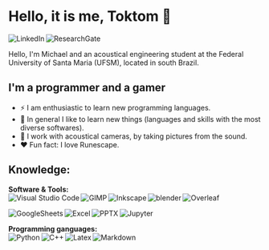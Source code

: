 # Hello, it is me, Toktom 👋

[<img align="left" alt="LinkedIn" src="https://img.shields.io/badge/LinkedIn-0077B5?style=for-the-badge&logo=linkedin&logoColor=white"/>][LinkedIn]
[<img align="left" alt="ResearchGate" src="https://img.shields.io/badge/ResearchGate-00CCBB?style=for-the-badge&logo=ResearchGate&logoColor=white"/>][ResearchGate]
</br>

Hello, I'm Michael and an acoustical engineering student at the Federal University of Santa Maria (UFSM), located in south Brazil.

## I'm a programmer and a gamer

- ⚡ I am enthusiastic to learn new programming languages. 
- :book: In general I like to learn new things (languages and skills with the most diverse softwares).
- :camera_flash: I work with acoustical cameras, by taking pictures from the sound.
- :heart: Fun fact: I love Runescape.

## Knowledge:

**Software & Tools:**
<br/>
[<img align="left" alt="Visual Studio Code" src="https://img.shields.io/badge/Visual_Studio_Code-0078D4?style=for-the-badge&logo=visual%20studio%20code&logoColor=white"/>][vscode]
[<img align="left" alt="GIMP" src="https://img.shields.io/badge/gimp-5C5543?style=for-the-badge&logo=gimp&logoColor=white"/>][gimp]
[<img align="left" alt="Inkscape" src="https://img.shields.io/badge/Inkscape-000000?style=for-the-badge&logo=Inkscape&logoColor=white"/>][Inkscape]
[<img align="left" alt="blender" src="https://img.shields.io/badge/blender-%23F5792A.svg?style=for-the-badge&logo=blender&logoColor=white"/>][blender]
[<img align="left" alt="Overleaf" src="https://img.shields.io/badge/Overleaf-47A141?style=for-the-badge&logo=Overleaf&logoColor=white"/>][Overleaf]
<br/>

[<img align="left" alt="GoogleSheets" src="https://img.shields.io/badge/Google%20Sheets-34A853?style=for-the-badge&logo=google-sheets&logoColor=white"/>][GoogleSheets]
[<img align="left" alt="Excel" src="https://img.shields.io/badge/Microsoft_Excel-217346?style=for-the-badge&logo=microsoft-excel&logoColor=white"/>][Excel]
[<img align="left" alt="PPTX" src="https://img.shields.io/badge/Microsoft_PowerPoint-B7472A?style=for-the-badge&logo=microsoft-powerpoint&logoColor=white"/>][PPTX]
[<img align="left" alt="Jupyter" src="https://img.shields.io/badge/jupyter-%23FA0F00.svg?style=for-the-badge&logo=jupyter&logoColor=white"/>][jupyter]
<br/>


**Programming ganguages:**
<br/>
[<img align="left" alt="Python" src="https://img.shields.io/badge/Python-3776AB?style=for-the-badge&logo=python&logoColor=white"/>][python]
[<img align="left" alt="C++" src="https://img.shields.io/badge/C%2B%2B-00599C?style=for-the-badge&logo=c%2B%2B&logoColor=white"/>][cpp]
[<img align="left" alt="Latex" src="https://img.shields.io/badge/latex-%23008080.svg?style=for-the-badge&logo=latex&logoColor=white"/>][latex]
[<img align="left" alt="Markdown" src="https://img.shields.io/badge/Markdown-000000?style=for-the-badge&logo=markdown&logoColor=white"/>][markdown]
<br/>

[ResearchGate]: https://www.researchgate.net/profile/Michael-Ackermann-3
[LinkedIn]: https://www.linkedin.com/in/michael-markus-ackermann/
[vscode]: https://code.visualstudio.com
[PPTX]: https://www.microsoft.com/pt-br/microsoft-365/free-office-online-for-the-web
[Excel]: https://www.microsoft.com/pt-br/microsoft-365/free-office-online-for-the-web
[GoogleSheets]: https://www.google.com/sheets/about/
[GIMP]: https://www.gimp.org/
[blender]: https://www.blender.org/
[Inkscape]: https://inkscape.org/pt-br/
[Overleaf]: https://www.overleaf.com/
[jupyter]: https://jupyter.org/
[python]: https://www.python.org
[cpp]: https://isocpp.org/
[markdown]: https://www.markdownguide.org/basic-syntax/
[latex]: https://www.overleaf.com/

